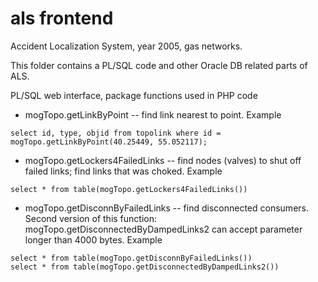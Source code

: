 als frontend
============

Accident Localization System, year 2005, gas networks.

This folder contains a PL/SQL code and other Oracle DB related parts of ALS.

PL/SQL web interface, package functions used in PHP code

* mogTopo.getLinkByPoint -- find link nearest to point. Example

`select id, type, objid from topolink where id = mogTopo.getLinkByPoint(40.25449, 55.052117);`

* mogTopo.getLockers4FailedLinks -- find nodes (valves) to shut off failed links; find links that was choked. Example

`select * from table(mogTopo.getLockers4FailedLinks())`

* mogTopo.getDisconnByFailedLinks -- find disconnected consumers.
Second version of this function: mogTopo.getDisconnectedByDampedLinks2 can accept parameter longer than 4000 bytes. Example

```
select * from table(mogTopo.getDisconnByFailedLinks())
select * from table(mogTopo.getDisconnectedByDampedLinks2())
```
